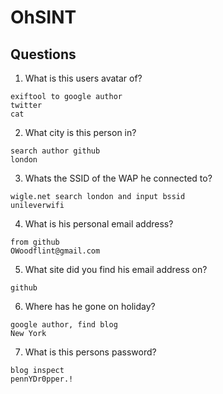 # OhSINT

## Questions
1. What is this users avatar of?
```
exiftool to google author
twitter
cat
```

2. What city is this person in?
```
search author github
london
```

3. Whats the SSID of the WAP he connected to?
```
wigle.net search london and input bssid
unileverwifi
```

4. What is his personal email address?
```
from github
OWoodflint@gmail.com
```

5. What site did you find his email address on?
```
github
```

6. Where has he gone on holiday?
```
google author, find blog
New York
```

7. What is this persons password?
```
blog inspect
pennYDr0pper.!
```